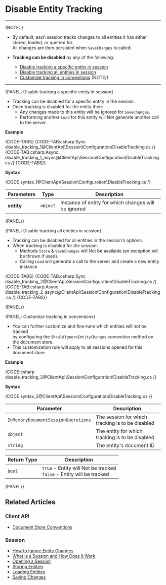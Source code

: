 # Disable Entity Tracking

---

{NOTE: }

* By default, each session tracks changes to all entities it has either stored, loaded, or queried for.  
  All changes are then persisted when `SaveChanges` is called.  

* __Tracking can be disabled__ by any of the following:  
    * [Disable tracking a specific entity in session](../../../client-api/session/configuration/how-to-disable-tracking#disable-tracking-a-specific-entity-in-session)
    * [Disable tracking all entities in session](../../../client-api/session/configuration/how-to-disable-tracking#disable-tracking-all-entities-in-session)
    * [Customize tracking in conventions](../../../client-api/session/configuration/how-to-disable-tracking#customize-tracking-in-conventions)
{NOTE/}

---

{PANEL: Disable tracking a specific entity in session}

* Tracking can be disabled for a specific entity in the session.  
* Once tracking is disabled for the entity then:
  * Any changes made to this entity will be ignored for `SaveChanges`.  
  * Performing another `Load` for this entity will Not generate another call to the server.
  
__Example__

{CODE-TABS}
{CODE-TAB:csharp:Sync disable_tracking_1@ClientApi\Session\Configuration\DisableTracking.cs /}
{CODE-TAB:csharp:Async disable_tracking_1_async@ClientApi\Session\Configuration\DisableTracking.cs /}
{CODE-TABS/}

__Syntax__

{CODE syntax_1@ClientApi\Session\Configuration\DisableTracking.cs /}

| Parameters | Type | Description |
| - | - | - |
| **entity** | `object` | Instance of entity for which changes will be ignored |

{PANEL/}

{PANEL: Disable tracking all entities in session}

* Tracking can be disabled for all entities in the session's options.  
* When tracking is disabled for the session:  
  * Methods `Store` & `SaveChanges` will Not be available (an exception will be thrown if used).  
  * Calling `Load` will generate a call to the server and create a new entity instance.  

{CODE-TABS}
{CODE-TAB:csharp:Sync disable_tracking_2@ClientApi\Session\Configuration\DisableTracking.cs /}
{CODE-TAB:csharp:Async disable_tracking_2_async@ClientApi\Session\Configuration\DisableTracking.cs /}
{CODE-TABS/}

{PANEL/}

{PANEL: Customize tracking in conventions}

* You can further customize and fine-tune which entities will not be tracked  
  by configuring the `ShouldIgnoreEntityChanges` convention method on the document store.
* This customization rule will apply to all sessions opened for this document store.

__Example__

{CODE:csharp disable_tracking_3@ClientApi\Session\Configuration\DisableTracking.cs /}

__Syntax__

{CODE syntax_2@ClientApi\Session\Configuration\DisableTracking.cs /}

| Parameter | Description |
| - | - |
| `InMemoryDocumentSessionOperations` | The session for which tracking is to be disabled |
| `object` | The entity for which tracking is to be disabled |
| `string` | The entity's document ID |

| Return Type | Description |
| - | - |
| `bool` | `true` - Entity will Not be tracked<br>`false` - Entity will be tracked |

{PANEL/}

## Related Articles

### Client API

- [Document Store Conventions](../../../client-api/configuration/conventions)

### Session

- [How to Ignore Entity Changes](../../../client-api/session/how-to/ignore-entity-changes)
- [What is a Session and How Does it Work](../../../client-api/session/what-is-a-session-and-how-does-it-work) 
- [Opening a Session](../../../client-api/session/opening-a-session)
- [Storing Entities](../../../client-api/session/storing-entities)
- [Loading Entities](../../../client-api/session/loading-entities)
- [Saving Changes](../../../client-api/session/saving-changes)
